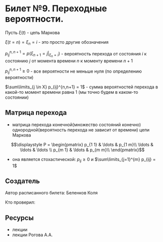 # Билет №9. Переходные вероятности.
Пусть $\xi(t)$ - цепь Маркова

$\xi(t=n) = \xi_n = i$ - это просто другие обозначения

$p_{ij}^{n,n+1} = p(\xi_{n+1} = j |_{\xi_n = i})$ - вероятность перехода от состояния $i$ к состоянию $j$ от момента времени $n$ к моменту времени $n+1$

$p_{ij}^{n,n+1} \geq 0$ - все вероятности не меньше нуля (по определению вероятности)

$\sum\limits_{j \in X} p_{ij}^{n,n+1} = 1$ - сумма вероятностей перехода в какой-то момент времени равна 1 (мы точно будем в каком-то состоянии)
## Матрица перехода
- матрица перехода конечной(множество состояний конечно) однородной(вероятность перехода не зависит от времени) цепи Маркова

$$\displaystyle P = \begin{pmatrix}
p_{1 1} & \ldots & p_{1 m}\\
\ldots  & \ldots & \ldots \\
p_{m 1} & \ldots & p_{m m}\\
\end{pmatrix}$$

- она является стохастической: $p_{ij} \geq 0$ и $\sum\limits_{j=1}^{m} p_{ij} = 1$

## Создатель

Автор расписанного билета: Беленков Коля

Кто проверил:


## Ресурсы
- лекции
- лекции Рогова А.А.

